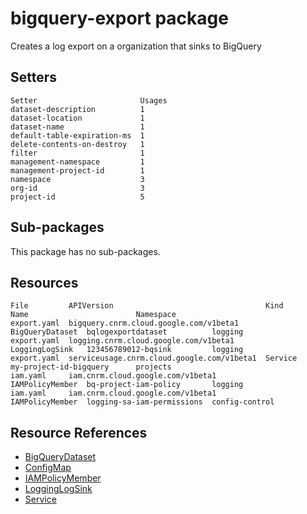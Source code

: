 # bigquery-export package

Creates a log export on a organization that sinks to BigQuery

## Setters

```
Setter                       Usages
dataset-description          1
dataset-location             1
dataset-name                 1
default-table-expiration-ms  1
delete-contents-on-destroy   1
filter                       1
management-namespace         1
management-project-id        1
namespace                    3
org-id                       3
project-id                   5
```

## Sub-packages

This package has no sub-packages.

## Resources

```
File         APIVersion                                  Kind             Name                        Namespace
export.yaml  bigquery.cnrm.cloud.google.com/v1beta1      BigQueryDataset  bqlogexportdataset          logging
export.yaml  logging.cnrm.cloud.google.com/v1beta1       LoggingLogSink   123456789012-bqsink         logging
export.yaml  serviceusage.cnrm.cloud.google.com/v1beta1  Service          my-project-id-bigquery      projects
iam.yaml     iam.cnrm.cloud.google.com/v1beta1           IAMPolicyMember  bq-project-iam-policy       logging
iam.yaml     iam.cnrm.cloud.google.com/v1beta1           IAMPolicyMember  logging-sa-iam-permissions  config-control
```

## Resource References

- [BigQueryDataset](https://cloud.google.com/config-connector/docs/reference/resource-docs/bigquery/bigquerydataset)
- [ConfigMap](https://kubernetes.io/docs/reference/generated/kubernetes-api/v1.21/#configmap-v1-core)
- [IAMPolicyMember](https://cloud.google.com/config-connector/docs/reference/resource-docs/iam/iampolicymember)
- [LoggingLogSink](https://cloud.google.com/config-connector/docs/reference/resource-docs/logging/logginglogsink)
- [Service](https://cloud.google.com/config-connector/docs/reference/resource-docs/serviceusage/service)

